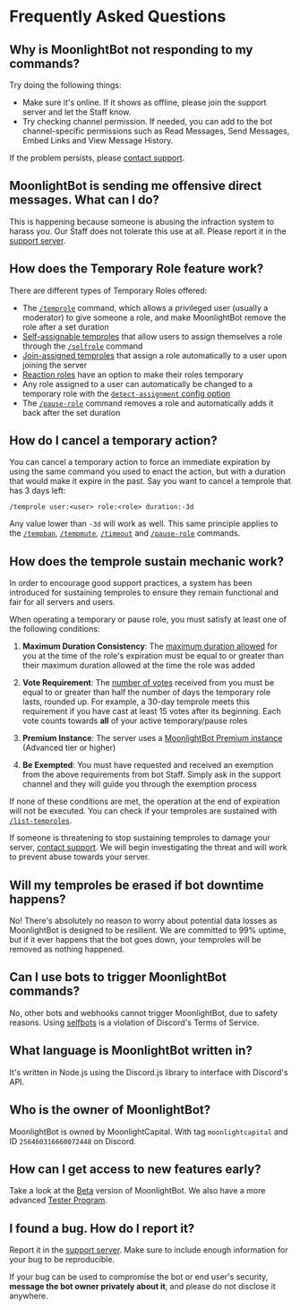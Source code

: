 # Frequently Asked Questions

## Why is MoonlightBot not responding to my commands?

Try doing the following things:

* Make sure it's online. If it shows as offline, please join the support server and let the Staff know.
* Try checking channel permission. If needed, you can add to the bot channel-specific permissions such as Read Messages, Send Messages, Embed Links and View Message History.

If the problem persists, please [contact support](https://discord.gg/hNQWVVC).

## MoonlightBot is sending me offensive direct messages. What can I do?

This is happening because someone is abusing the infraction system to harass you. Our Staff does not tolerate this use at all. Please report it in the [support server](https://discord.gg/hNQWVVC).

## How does the Temporary Role feature work?

There are different types of Temporary Roles offered:

* The [`/temprole`](/role-management-commands/temprole.md) command, which allows a privileged user (usually a moderator) to give someone a role, and make MoonlightBot remove the role after a set duration
* [Self-assignable temproles](/management-commands/config.md#roles-self-assignable) that allow users to assign themselves a role through the [`/selfrole`](/role-management-commands/selfrole.md) command
* [Join-assigned temproles](/management-commands/config.md#roles-join-assignable) that assign a role automatically to a user upon joining the server
* [Reaction roles](setting-up-reaction-roles.md) have an option to make their roles temporary
* Any role assigned to a user can automatically be changed to a temporary role with the [`detect-assignment` config option](./management-commands/config.md#roles-detect-assignment)
* The [`/pause-role`](/role-management-commands/pause-role.md) command removes a role and automatically adds it back after the set duration

## How do I cancel a temporary action?

You can cancel a temporary action to force an immediate expiration by using the same command you used to enact the action, but with a duration that would make it expire in the past. Say you want to cancel a temprole that has 3 days left:

```
/temprole user:<user> role:<role> duration:-3d
```

Any value lower than `-3d` will work as well. This same principle applies to the [`/tempban`](/moderation-commands/tempban.md), [`/tempmute`](/moderation-commands/tempmute.md), [`/timeout`](/moderation-commands/timeout.md) and [`/pause-role`](/role-management-commands/pause-role.md) commands.

## How does the temprole sustain mechanic work?

In order to encourage good support practices, a system has been introduced for sustaining temproles to ensure they remain functional and fair for all servers and users.

When operating a temporary or pause role, you must satisfy at least one of the following conditions:

1. **Maximum Duration Consistency**: The [maximum duration allowed](/miscellaneous-commands/check-duration.md) for you at the time of the role's expiration must be equal to or greater than their maximum duration allowed at the time the role was added

2. **Vote Requirement**: The [number of votes](/support/upvote-moonlightbot.md) received from you must be equal to or greater than half the number of days the temporary role lasts, rounded up. For example, a 30-day temprole meets this requirement if you have cast at least 15 votes after its beginning. Each vote counts towards **all** of your active temporary/pause roles

3. **Premium Instance**: The server uses a [MoonlightBot Premium instance](/support/premium.md) (Advanced tier or higher)

4. **Be Exempted**: You must have requested and received an exemption from the above requirements from bot Staff. Simply ask in the support channel and they will guide you through the exemption process

If none of these conditions are met, the operation at the end of expiration will not be executed. You can check if your temproles are sustained with [`/list-temproles`](/role-management-commands/list-temproles.md).

If someone is threatening to stop sustaining temproles to damage your server, [contact support](https://discord.gg/hNQWVVC). We will begin investigating the threat and will work to prevent abuse towards your server.

## Will my temproles be erased if bot downtime happens?

No! There's absolutely no reason to worry about potential data losses as MoonlightBot is designed to be resilient. We are committed to 99% uptime, but if it ever happens that the bot goes down, your temproles will be removed as nothing happened.

## Can I use bots to trigger MoonlightBot commands?

No, other bots and webhooks cannot trigger MoonlightBot, due to safety reasons. Using [selfbots](https://support.discord.com/hc/en-us/articles/115002192352-Automated-User-Accounts-Self-Bots) is a violation of Discord's Terms of Service.

## What language is MoonlightBot written in?

It's written in Node.js using the Discord.js library to interface with Discord's API.

## Who is the owner of MoonlightBot?

MoonlightBot is owned by MoonlightCapital. With tag `moonlightcapital` and ID `256460316660072448` on Discord.

## How can I get access to new features early?

Take a look at the [Beta](/support/beta.md) version of MoonlightBot. We also have a more advanced [Tester Program](/support/volunteering.md#tester).

## I found a bug. How do I report it?

Report it in the [support server](https://discord.gg/hNQWVVC). Make sure to include enough information for your bug to be reproducible.

If your bug can be used to compromise the bot or end user's security, **message the bot owner privately about it**, and please do not disclose it anywhere.
